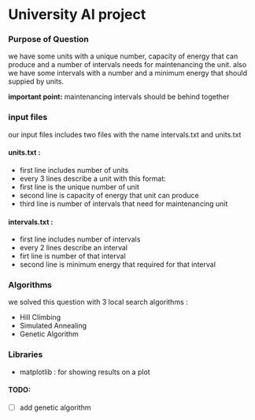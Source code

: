 # University AI project

### Purpose of Question

we have some units with a unique number, capacity of energy that can produce and a number of intervals needs for maintenancing the unit.
also we have some intervals with a number and a minimum energy that should suppied by units.

__important point:__ maintenancing intervals should be behind together

### input files
our input files includes two files with the name intervals.txt and units.txt

#### units.txt :
 - first line includes number of units
 - every 3 lines describe a unit with this format:
 - first line is the unique number of unit
 - second line is capacity of energy that unit can produce
 - third line is number of intervals that need for maintenancing unit

#### intervals.txt :
 - first line includes number of intervals
 - every 2 lines describe an interval
 - firt line is number of that interval
 - second line is minimum energy that required for that interval

### Algorithms
we solved this question with 3 local search algorithms :
 - Hill Climbing
 - Simulated Annealing
 - Genetic Algorithm

### Libraries
 - matplotlib : for showing results on a plot

#### TODO:
- [ ] add genetic algorithm




